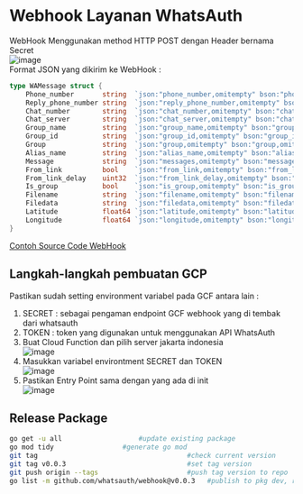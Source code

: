 # Webhook Layanan WhatsAuth
WebHook Menggunakan method HTTP POST dengan Header bernama Secret  
![image](https://github.com/whatsauth/webhook/assets/11188109/7734295e-89bb-4b05-ab05-d2ee0bdb6019)  
Format JSON yang dikirim ke WebHook :
```go
type WAMessage struct {
	Phone_number       string  `json:"phone_number,omitempty" bson:"phone_number,omitempty"`
	Reply_phone_number string  `json:"reply_phone_number,omitempty" bson:"reply_phone_number,omitempty"`
	Chat_number        string  `json:"chat_number,omitempty" bson:"chat_number,omitempty"`
	Chat_server        string  `json:"chat_server,omitempty" bson:"chat_server,omitempty"`
	Group_name         string  `json:"group_name,omitempty" bson:"group_name,omitempty"`
	Group_id           string  `json:"group_id,omitempty" bson:"group_id,omitempty"`
	Group              string  `json:"group,omitempty" bson:"group,omitempty"`
	Alias_name         string  `json:"alias_name,omitempty" bson:"alias_name,omitempty"`
	Message            string  `json:"messages,omitempty" bson:"messages,omitempty"`
	From_link          bool    `json:"from_link,omitempty" bson:"from_link,omitempty"`
	From_link_delay    uint32  `json:"from_link_delay,omitempty" bson:"from_link_delay,omitempty"`
	Is_group           bool    `json:"is_group,omitempty" bson:"is_group,omitempty"`
	Filename           string  `json:"filename,omitempty" bson:"filename,omitempty"`
	Filedata           string  `json:"filedata,omitempty" bson:"filedata,omitempty"`
	Latitude           float64 `json:"latitude,omitempty" bson:"latitude,omitempty"`
	Longitude          float64 `json:"longitude,omitempty" bson:"longitude,omitempty"`
}
```
[Contoh Source Code WebHook](./gcf/function.go)


## Langkah-langkah pembuatan GCP
Pastikan sudah setting environment variabel pada GCF antara lain :
1. SECRET : sebagai pengaman endpoint GCF webhook yang di tembak dari whatsauth
2. TOKEN : token yang digunakan untuk menggunakan API WhatsAuth
3. Buat Cloud Function dan pilih server jakarta indonesia  
   ![image](https://github.com/whatsauth/webhook/assets/11188109/ad72a002-b318-4475-8c85-94b266aaa4a5)
4. Masukkan variabel environtment SECRET dan TOKEN  
   ![image](https://github.com/whatsauth/webhook/assets/11188109/5ce519e9-c9ee-45aa-ad58-edd14a4c661d)
5. Pastikan Entry Point sama dengan yang ada di init  
   ![image](https://github.com/whatsauth/webhook/assets/11188109/fd30ddad-eca0-452a-8e1d-d7038401f7e6)

## Release Package
```sh
go get -u all					#update existing package
go mod tidy					#generate go mod
git tag                                 	#check current version
git tag v0.0.3                          	#set tag version
git push origin --tags                  	#push tag version to repo
go list -m github.com/whatsauth/webhook@v0.0.3   #publish to pkg dev, replace ORG/URL with your repo URL
```